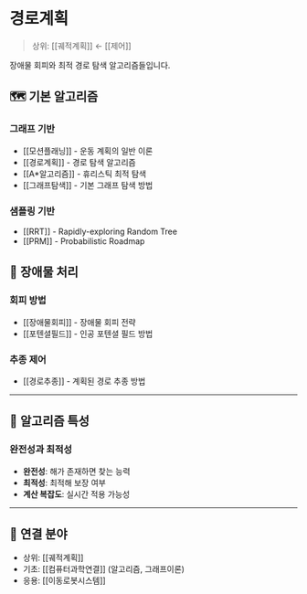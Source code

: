 # 경로계획

> 상위: [[궤적계획]] ← [[제어]]

장애물 회피와 최적 경로 탐색 알고리즘들입니다.

## 🗺️ 기본 알고리즘

### 그래프 기반
- [[모션플래닝]] - 운동 계획의 일반 이론
- [[경로계획]] - 경로 탐색 알고리즘
- [[A*알고리즘]] - 휴리스틱 최적 탐색
- [[그래프탐색]] - 기본 그래프 탐색 방법

### 샘플링 기반
- [[RRT]] - Rapidly-exploring Random Tree
- [[PRM]] - Probabilistic Roadmap

## 🚧 장애물 처리

### 회피 방법
- [[장애물회피]] - 장애물 회피 전략
- [[포텐셜필드]] - 인공 포텐셜 필드 방법

### 추종 제어
- [[경로추종]] - 계획된 경로 추종 방법

---

## 🎯 알고리즘 특성

### 완전성과 최적성
- **완전성**: 해가 존재하면 찾는 능력
- **최적성**: 최적해 보장 여부
- **계산 복잡도**: 실시간 적용 가능성

---

## 🔗 연결 분야
- 상위: [[궤적계획]]
- 기초: [[컴퓨터과학연결]] (알고리즘, 그래프이론)
- 응용: [[이동로봇시스템]]